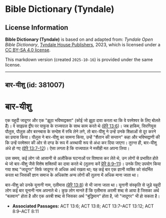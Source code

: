 # Bible Dictionary (Tyndale)

## License Information

**Bible Dictionary (Tyndale)** is based on and adapted from: _Tyndale Open Bible Dictionary_, [Tyndale House Publishers](https://tyndaleopenresources.com/), 2023, which is licensed under a [CC BY-SA 4.0 license](https://creativecommons.org/licenses/by-sa/4.0/legalcode.en).

This markdown version (created `2025-10-16`) is provided under the same license.



--------------------------------

## बार-यीशु (id: 381007)

बार\-यीशु
=========

एक यहूदी जादूगर और एक "झूठा भविष्यद्वक्ता" (कोई जो झूठा दावा करता था कि वे परमेश्वर के लिए बोलते हैं)। वे साइप्रस द्वीप पर पाफुस के राज्यपाल के साथ काम करते थे ([प्रेरि 13:6](https://ref.ly/Acts13:6))। जब हाकिम, सिरगियुस पौलुस, पौलुस और बरनबास के सन्देश में रुचि लेने लगे, तो बार\-यीशु ने उन्हें उनके शिक्षाओं से दूर करने का प्रयास किया। पौलुस ने बार\-यीशु का सामना किया, उन्हें "शैतान की सन्तान" कहा और भविष्यद्वाणी की कि उन्हें परमेश्वर की ओर से दण्ड के रूप में अस्थायी रूप से अंधा कर दिया जाएगा। तुरन्त ही, बार\-यीशु अंधे हो गए ([प्रेरि 13:7–12](https://ref.ly/Acts13:7-Acts13:12))। ऐसा लगता है कि राज्यपाल ने मसीही मत अपना लिया।

उस समय, कई लोग जो आसानी से अलौकिक घटनाओं पर विश्वास कर लेते थे, उन लोगों से प्रभावित होते थे जो बार\-यीशु जैसे विशेष शक्तियों का दावा करते थे (तुलना करें [प्रेरि 8:9–11](https://ref.ly/Acts8:9-Acts8:11))। उनके लिए उपयोग किया गया शब्द "जादूगर" सिर्फ जादूगर से अधिक अर्थ रखता था; यह कई बार एक ज्ञानी व्यक्ति को संदर्भित करता था जिसकी ज्ञान समाज के अधिकांश अन्य लोगों की तुलना में अधिक माना जाता था।

बार\-यीशु को उनके यूनानी नाम, एलीमास ([प्रेरि 13:8](https://ref.ly/Acts13:8)) से भी जाना जाता था। यूनानी संस्कृति से जुड़े यहूदी लोग कई बार यूनानी नाम अपनाते थे। कुछ लोग मानते हैं कि एलीमास अरामी शब्द से आया है जिसका अर्थ "बलवान" होता है और एक अरबी शब्द से जिसका अर्थ "बुद्धिमान" होता है, जो "जादूगर" भी हो सकता है।

* **Associated Passages:** ACT 13:6; ACT 13:8; ACT 13:7–ACT 13:12; ACT 8:9–ACT 8:11

